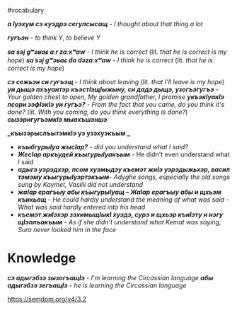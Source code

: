 #vocabulary


**_а Iуэхум  сэ куэдрэ сегупсысащ_** - _I thought about that thing a lot_

**_гугъэн_** - _to think Y_, _to believe Y_



**_sa səj gʷəʁaɕ aːr zaːxʷaw_** - _I think he is correct_ (lit. _that he is correct is my hope_)
**_sa səj gʷəʁaɕ da dəzaːxʷaw_** - _I think he is correct_ (lit. _that he is correct is my hope_)

**_сэ сежьэн си гугъэщ_** - _I think about leaving_ (lit. _that I'll leave is my hope_)
**_уи дыщэ пхъуантэр къэстIэщIыжыну, си дадэ дыщэ, узогъэгугъэ_** - _Your golden chest to open, My golden grandfather, I promise_
**_укъэкIуакIэ псори зэфIэкIэ уи гугъэ?_** - _From the fact that you came, do you think it's done?_ (lit. _With you coming, do you think everything is done?_)
**_сызэригугъэмкIэ мыахъшэншэ_**

**_къызэрыслъытэмкIэ уэ узэхуэкъым _**

- **_къыбгурыIуа жысIар?_** - _did you understand what I said?_
- **_ЖесIар аркъудей къыгурыIуакъым_** - He didn't even understand what I said
 - **_адыгэ уэрэдхэр, псом хуэмыдэу къемэт жиIэ уэрэдыжьхэр, васил тэмэму къыгурыIуэртэкъым_**- _Adyghe songs, especially the old songs sung by Kaymet, Vasilii did not understand_
- **_жаIар ерагъыу абы къыгурыIуащ – ЖаIар ерагъыу абы и щхьэм къихьащ_** - _He could hardly understand the meaning of what was said - What was said hardly entered into his head_	
- **_къемэт жиIэхэр зэхимыщIыкI хуэдэ, сурэ и щхьэр къиIэту и нэгу щIэплъакъым_** - _As if she didn't understand what Kemat was saying, Sura never looked him in the face_



# Knowledge

**_сэ адыгэбзэ зызогъащIэ_** - _I'm learning the Circassian language_
**_абы адыгэбзэ зегъащIэ_** - _he is learning the Circassian language_



https://semdom.org/v4/3.2